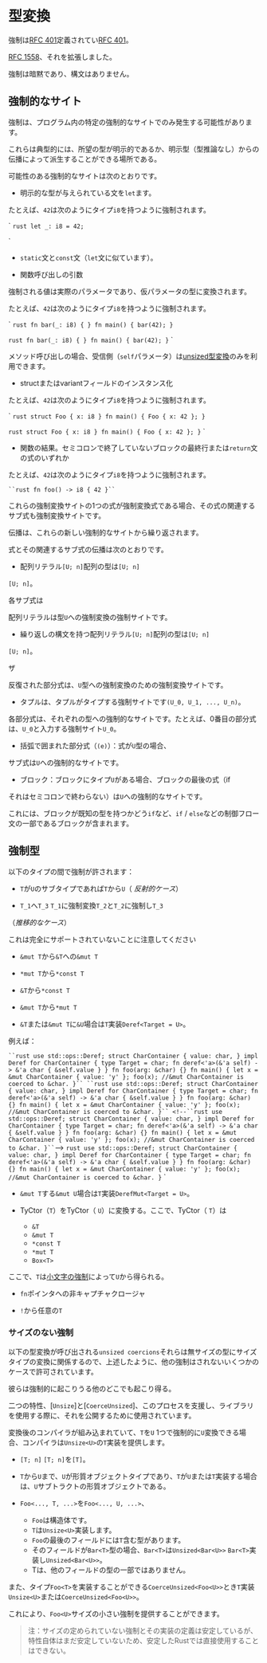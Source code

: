 # <!--Type coercions--> 型変換

<!--Coercions are defined in [RFC 401].-->
強制は[RFC 401]定義されてい[RFC 401]。
<!--[RFC 1558] then expanded on that.-->
[RFC 1558]、それを拡張しました。
<!--A coercion is implicit and has no syntax.-->
強制は暗黙であり、構文はありません。

<!--[RFC 401]: https://github.com/rust-lang/rfcs/blob/master/text/0401-coercions.md
 [RFC 1558]: https://github.com/rust-lang/rfcs/blob/master/text/1558-closure-to-fn-coercion.md
-->
[RFC 401]: https://github.com/rust-lang/rfcs/blob/master/text/0401-coercions.md
 [RFC 1558]: https://github.com/rust-lang/rfcs/blob/master/text/1558-closure-to-fn-coercion.md


## <!--Coercion sites--> 強制的なサイト

<!--A coercion can only occur at certain coercion sites in a program;-->
強制は、プログラム内の特定の強制的なサイトでのみ発生する可能性があります。
<!--these are typically places where the desired type is explicit or can be derived by propagation from explicit types (without type inference).-->
これらは典型的には、所望の型が明示的であるか、明示型（型推論なし）からの伝播によって派生することができる場所である。
<!--Possible coercion sites are:-->
可能性のある強制的なサイトは次のとおりです。

* <!--`let` statements where an explicit type is given.-->
   明示的な型が与えられている文を`let`ます。

<!--For example, `42` is coerced to have type `i8` in the following:-->
たとえば、`42`は次のようにタイプ`i8`を持つように強制されます。

<!--` ``rust let _: i8 = 42;``-->
` ``rust let _: i8 = 42;``
<!--`-->
`

* <!--`static` and `const` statements (similar to `let` statements).-->
   `static`文と`const`文（`let`文に似ています）。

* <!--Arguments for function calls-->
   関数呼び出しの引数

<!--The value being coerced is the actual parameter, and it is coerced to the type of the formal parameter.-->
強制される値は実際のパラメータであり、仮パラメータの型に変換されます。

<!--For example, `42` is coerced to have type `i8` in the following:-->
たとえば、`42`は次のようにタイプ`i8`を持つように強制されます。

<!--` ``rust fn bar(_: i8) { } fn main() { bar(42); }``-->
` ``rust fn bar(_: i8) { } fn main() { bar(42); }``
<!--``rust fn bar(_: i8) { } fn main() { bar(42); }`` `-->
``rust fn bar(_: i8) { } fn main() { bar(42); }`` `

<!--For method calls, the receiver (`self` parameter) can only take advantage of [unsized coercions](#unsized-coercions).-->
メソッド呼び出しの場合、受信側（`self`パラメータ）は[unsized型変換](#unsized-coercions)のみを利用できます。

* <!--Instantiations of struct or variant fields-->
   structまたはvariantフィールドのインスタンス化

<!--For example, `42` is coerced to have type `i8` in the following:-->
たとえば、`42`は次のようにタイプ`i8`を持つように強制されます。

<!--` ``rust struct Foo { x: i8 } fn main() { Foo { x: 42 }; }``-->
` ``rust struct Foo { x: i8 } fn main() { Foo { x: 42 }; }``
<!--``rust struct Foo { x: i8 } fn main() { Foo { x: 42 }; }`` `-->
``rust struct Foo { x: i8 } fn main() { Foo { x: 42 }; }`` `

* <!--Function results, either the final line of a block if it is not semicolon-terminated or any expression in a `return` statement-->
   関数の結果。セミコロンで終了していないブロックの最終行または`return`文の式のいずれか

<!--For example, `42` is coerced to have type `i8` in the following:-->
たとえば、`42`は次のようにタイプ`i8`を持つように強制されます。

<!--` ``rust fn foo() -> i8 { 42 }`` `-->
` ``rust fn foo() -> i8 { 42 }`` `

<!--If the expression in one of these coercion sites is a coercion-propagating expression, then the relevant sub-expressions in that expression are also coercion sites.-->
これらの強制変換サイトの1つの式が強制変換式である場合、その式の関連するサブ式も強制変換サイトです。
<!--Propagation recurses from these new coercion sites.-->
伝播は、これらの新しい強制的なサイトから繰り返されます。
<!--Propagating expressions and their relevant sub-expressions are:-->
式とその関連するサブ式の伝播は次のとおりです。

* <!--Array literals, where the array has type `[U; n]`-->
   配列リテラル`[U; n]`配列の型は`[U; n]`
<!--`[U; n]`.-->
   `[U; n]`。
<!--Each sub-expression in-->
   各サブ式は
<!--the array literal is a coercion site for coercion to type `U`.-->
配列リテラルは型`U`への強制変換の強制サイトです。

* <!--Array literals with repeating syntax, where the array has type `[U; n]`-->
   繰り返しの構文を持つ配列リテラル`[U; n]`配列の型は`[U; n]`
<!--`[U; n]`.-->
   `[U; n]`。
<!--The-->
   ザ
<!--repeated sub-expression is a coercion site for coercion to type `U`.-->
反復された部分式は、`U`型への強制変換のための強制変換サイトです。

* <!--Tuples, where a tuple is a coercion site to type `(U_0, U_1, ..., U_n)`.-->
   タプルは、タプルがタイプする強制サイトです`(U_0, U_1, ..., U_n)`。
<!--Each sub-expression is a coercion site to the respective type, eg the zeroth sub-expression is a coercion site to type `U_0`.-->
各部分式は、それぞれの型への強制的なサイトです。たとえば、0番目の部分式は、`U_0`と入力する強制サイト`U_0`。

* <!--Parenthesized sub-expressions (`(e)`): if the expression has type `U`, then-->
   括弧で囲まれた部分式（`(e)`）：式が`U`型の場合、
<!--the sub-expression is a coercion site to `U`.-->
サブ式は`U`への強制的なサイトです。

* <!--Blocks: if a block has type `U`, then the last expression in the block (if-->
   ブロック：ブロックにタイプ`U`がある場合、ブロックの最後の式（if
<!--it is not semicolon-terminated) is a coercion site to `U`.-->
それはセミコロンで終わらない）は`U`への強制的なサイトです。
<!--This includes blocks which are part of control flow statements, such as `if` / `else`, if the block has a known type.-->
これには、ブロックが既知の型を持つかどう`if`など、`if` / `else`などの制御フロー文の一部であるブロックが含まれます。

## <!--Coercion types--> 強制型

<!--Coercion is allowed between the following types:-->
以下のタイプの間で強制が許されます：

* <!--`T` to `U` if `T` is a subtype of `U` (*reflexive case*)-->
   `T`が`U`のサブタイプであれば`T`から`U`（ *反射的ケース*）

* <!--`T_1` to `T_3` where `T_1` coerces to `T_2` and `T_2` coerces to `T_3`-->
   `T_1`へ`T_3` `T_1`に強制変換`T_2`と`T_2`に強制し`T_3`
<!--(*transitive case*)-->
（*推移的なケース*）

<!--Note that this is not fully supported yet-->
これは完全にサポートされていないことに注意してください

* <!--`&mut T` to `&T`-->
   `&mut T`から`&T`への`&mut T`

* <!--`*mut T` to `*const T`-->
   `*mut T`から`*const T`

* <!--`&T` to `*const T`-->
   `&T`から`*const T`

* <!--`&mut T` to `*mut T`-->
   `&mut T`から`*mut T`

* <!--`&T` or `&mut T` to `&U` if `T` implements `Deref<Target = U>`.-->
   `&T`または`&mut T`に`&U`場合は`T`実装`Deref<Target = U>`。
<!--For example:-->
   例えば：

<!--` ``rust use std::ops::Deref; struct CharContainer { value: char, } impl Deref for CharContainer { type Target = char; fn deref<'a>(&'a self) -> &'a char { &self.value } } fn foo(arg: &char) {} fn main() { let x = &mut CharContainer { value: 'y' }; foo(x); //&mut CharContainer is coerced to &char. }``-->
` ``rust use std::ops::Deref; struct CharContainer { value: char, } impl Deref for CharContainer { type Target = char; fn deref<'a>(&'a self) -> &'a char { &self.value } } fn foo(arg: &char) {} fn main() { let x = &mut CharContainer { value: 'y' }; foo(x); //&mut CharContainer is coerced to &char. }``
``rust use std::ops::Deref; struct CharContainer { value: char, } impl Deref for CharContainer { type Target = char; fn deref<'a>(&'a self) -> &'a char { &self.value } } fn foo(arg: &char) {} fn main() { let x = &mut CharContainer { value: 'y' }; foo(x); //&mut CharContainer is coerced to &char. }`` <!--``rust use std::ops::Deref; struct CharContainer { value: char, } impl Deref for CharContainer { type Target = char; fn deref<'a>(&'a self) -> &'a char { &self.value } } fn foo(arg: &char) {} fn main() { let x = &mut CharContainer { value: 'y' }; foo(x); //&mut CharContainer is coerced to &char. }`` `-->
``rust use std::ops::Deref; struct CharContainer { value: char, } impl Deref for CharContainer { type Target = char; fn deref<'a>(&'a self) -> &'a char { &self.value } } fn foo(arg: &char) {} fn main() { let x = &mut CharContainer { value: 'y' }; foo(x); //&mut CharContainer is coerced to &char. }`` `

* <!--`&mut T` to `&mut U` if `T` implements `DerefMut<Target = U>`.-->
   `&mut T`する`&mut U`場合は`T`実装`DerefMut<Target = U>`。

* <!--TyCtor(`T`) to TyCtor(`U`), where TyCtor(`T`) is one of-->
   TyCtor（`T`）をTyCtor（ `U`）に変換する。ここで、TyCtor（ `T`）は
    - `&T`
    - `&mut T`
    - `*const T`
    - `*mut T`
    - `Box<T>`

<!--and where `T` can obtained from `U` by [unsized coercion](#unsized-coercions).-->
ここで、`T`は[小文字の強制](#unsized-coercions)によって`U`から得られる。

<!--In the future, coerce_inner will be recursively extended to tuples and
    structs. In addition, coercions from sub-traits to super-traits will be
    added. See [RFC 401] for more details.-->

* <!--Non capturing closures to `fn` pointers-->
   `fn`ポインタへの非キャプチャクロージャ

* <!--`!` to any `T`-->
   `!`から任意の`T`

### <!--Unsized Coercions--> サイズのない強制

<!--The following coercions are called `unsized coercions`, since they relate to converting sized types to unsized types, and are permitted in a few cases where other coercions are not, as described above.-->
以下の型変換が呼び出される`unsized coercions`それらは無サイズの型にサイズタイプの変換に関係するので、上述したように、他の強制はされないいくつかのケースで許可されています。
<!--They can still happen anywhere else a coercion can occur.-->
彼らは強制的に起こりうる他のどこでも起こり得る。

<!--Two traits, [`Unsize`] and [`CoerceUnsized`], are used to assist in this process and expose it for library use.-->
二つの特性、[`Unsize`]と[`CoerceUnsized`]、このプロセスを支援し、ライブラリを使用する際に、それを公開するために使用されています。
<!--The compiler following coercions are built-in and, if `T` can be coerced to `U` with one of the, then the compiler will provide an implementation of `Unsize<U>` for `T`:-->
変換後のコンパイラが組み込まれていて、`T`を`U` 1つで強制的に`U`変換できる場合、コンパイラは`Unsize<U>`の`T`実装を提供します。

* `[T; n]` <!--`[T; n]` to `[T]`.-->
   `[T; n]`を`[T]`。

* <!--`T` to `U`, when `U` is a trait object type and either `T` implements `U` or `T` is a trait object for a subtrait of `U`.-->
   `T`から`U`まで、`U`が形質オブジェクトタイプであり、`T`が`U`または`T`実装する場合は、`U`サブトラクトの形質オブジェクトである。

* <!--`Foo<..., T, ...>` to `Foo<..., U, ...>`, when:-->
   `Foo<..., T, ...>`を`Foo<..., U, ...>`、
    * <!--`Foo` is a struct.-->
       `Foo`は構造体です。
    * <!--`T` implements `Unsize<U>`.-->
       `T`は`Unsize<U>`実装します。
    * <!--The last field of `Foo` has a type involving `T`.-->
       `Foo`の最後のフィールドには`T`含む型があります。
    * <!--If that field has type `Bar<T>`, then `Bar<T>` implements `Unsized<Bar<U>>`.-->
       そのフィールドが`Bar<T>`型の場合、`Bar<T>`は`Unsized<Bar<U>>` `Bar<T>`実装し`Unsized<Bar<U>>`。
    * <!--T is not part of the type of any other fields.-->
       Tは、他のフィールドの型の一部ではありません。

<!--Additionally, a type `Foo<T>` can implement `CoerceUnsized<Foo<U>>` when `T` implements `Unsize<U>` or `CoerceUnsized<Foo<U>>`.-->
また、タイプ`Foo<T>`を実装することができる`CoerceUnsized<Foo<U>>`とき`T`実装`Unsize<U>`または`CoerceUnsized<Foo<U>>`。
<!--This allows it to provide a unsized coercion to `Foo<U>`.-->
これにより、`Foo<U>`サイズの小さい強制を提供することができます。

> <!--Note: While the definition of the unsized coercions and their implementation has been stabilized, the traits themselves are not yet stable and therefore can't be used directly in stable Rust.-->
> 注：サイズの定められていない強制とその実装の定義は安定しているが、特性自体はまだ安定していないため、安定したRustでは直接使用することはできない。

<!--[Unsize]: ../std/marker/trait.Unsize.html
 [CoerceUnsized]: ../std/ops/trait.CoerceUnsized.html
-->
[Unsize]: ../std/marker/trait.Unsize.html
 [CoerceUnsized]: ../std/ops/trait.CoerceUnsized.html

